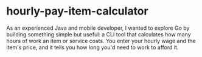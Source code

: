 # hourly-pay-item-calculator
As an experienced Java and mobile developer, I wanted to explore Go by building something simple but useful: a CLI tool that calculates how many hours of work an item or service costs. You enter your hourly wage and the item's price, and it tells you how long you'd need to work to afford it.
